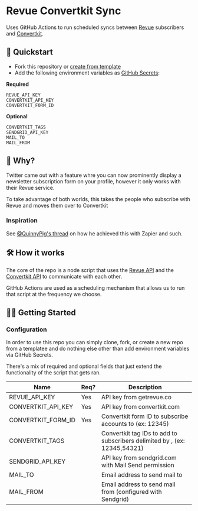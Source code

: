 # Revue Convertkit Sync

Uses GitHub Actions to run scheduled syncs between [Revue](https://www.getrevue.co) subscribers and [Convertkit](https://convertkit.com/).

## 🚀 Quickstart

* Fork this repository or [create from template](https://github.com/colbyfayock/revue-convertkit-sync/generate)
* Add the following environment variables as [GitHub Secrets](https://docs.github.com/en/actions/security-guides/encrypted-secrets#creating-encrypted-secrets-for-a-repository):

**Required**
```
REVUE_API_KEY
CONVERTKIT_API_KEY
CONVERTKIT_FORM_ID
```

**Optional**
```
CONVERTKIT_TAGS
SENDGRID_API_KEY
MAIL_TO
MAIL_FROM
```

## 🤔 Why?

Twitter came out with a feature whre you can now prominently display a newsletter subscription form on your profile, however it only works with their Revue service.

To take advantage of both worlds, this takes the people who subscribe with Revue and moves them over to Convertkit

### Inspiration

See [@QuinnyPig's thread](https://twitter.com/QuinnyPig/status/1445202123155664900) on how he achieved this with Zapier and such.

## 🛠 How it works

The core of the repo is a node script that uses the [Revue API](https://www.getrevue.co/api) and the [Convertkit API](https://developers.convertkit.com/) to communicate with each other.

GitHub Actions are used as a scheduling mechanism that allows us to run that script at the frequency we choose.

## 🧑‍🚀 Getting Started

### Configuration

In order to use this repo you can simply clone, fork, or create a new repo from a templatee and do nothing else other than add environment variables via GitHub Secrets.

There's a mix of required and optional fields that just extend the functionality of the script that gets ran.

| Name                | Req? | Description                                                               |
| ------------------- | ---- | ------------------------------------------------------------------------- |
| REVUE_API_KEY       | Yes  | API key from getrevue.co                                                  |
| CONVERTKIT_API_KEY  | Yes  | API key from convertkit.com                                               |
| CONVERTKIT_FORM_ID  | Yes  | Convertkit form ID to subscribe accounts to (ex: 12345)                   |
| CONVERTKIT_TAGS     |      | Convertkit tag IDs to add to subscribers delimited by , (ex: 12345,54321) |
| SENDGRID_API_KEY    |      | API key from sendgrid.com with Mail Send permission                       |
| MAIL_TO             |      | Email address to send mail to                                             |
| MAIL_FROM           |      | Email address to send mail from (configured with Sendgrid)                |
